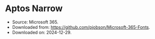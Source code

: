 # Aptos Narrow

- Source: Microsoft 365.
- Downloaded from: <https://github.com/pjobson/Microsoft-365-Fonts>.
- Downloaded on: 2024-12-29.
